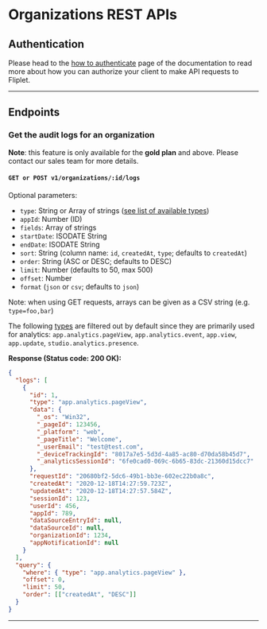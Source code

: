 # Organizations REST APIs

## Authentication

Please head to the [how to authenticate](authenticate.md) page of the documentation to read more about how you can authorize your client to make API requests to Fliplet.

---

## Endpoints

### Get the audit logs for an organization

<p class="warning"><strong>Note</strong>: this feature is only available for the <strong>gold plan</strong> and above. Please contact our sales team for more details.</p>

#### `GET or POST v1/organizations/:id/logs`

Optional parameters:

- `type`: String or Array of strings ([see list of available types](/Organization-audit-log-types.html))
- `appId`: Number (ID)
- `fields`: Array of strings
- `startDate`: ISODATE String
- `endDate`: ISODATE String
- `sort`: String (column name: `id`, `createdAt`, `type`; defaults to `createdAt`)
- `order`: String (ASC or DESC; defaults to DESC)
- `limit`: Number (defaults to 50, max 500)
- `offset`: Number
- `format` (`json` or `csv`; defaults to `json`)

<p class="quote">Note: when using GET requests, arrays can be given as a CSV string (e.g. <code>type=foo,bar</code>)</p>

The following [types](/Organization-audit-log-types.html) are filtered out by default since they are primarily used for analytics: `app.analytics.pageView`, `app.analytics.event`, `app.view`, `app.update`,  `studio.analytics.presence`.

**Response  (Status code: 200 OK):**

```json
{
  "logs": [
    {
      "id": 1,
      "type": "app.analytics.pageView",
      "data": {
        "_os": "Win32",
        "_pageId": 123456,
        "_platform": "web",
        "_pageTitle": "Welcome",
        "_userEmail": "test@test.com",
        "_deviceTrackingId": "8017a7e5-5d3d-4a85-ac80-d70da58b45d7",
        "_analyticsSessionId": "6fe0cad0-069c-6b65-83dc-21360d15dcc7"
      },
      "requestId": "20680bf2-5dc6-49b1-bb3e-602ec22b0a8c",
      "createdAt": "2020-12-18T14:27:59.723Z",
      "updatedAt": "2020-12-18T14:27:57.584Z",
      "sessionId": 123,
      "userId": 456,
      "appId": 789,
      "dataSourceEntryId": null,
      "dataSourceId": null,
      "organizationId": 1234,
      "appNotificationId": null
    }
  ],
  "query": {
    "where": { "type": "app.analytics.pageView" },
    "offset": 0,
    "limit": 50,
    "order": [["createdAt", "DESC"]]
  }
}

```

---
